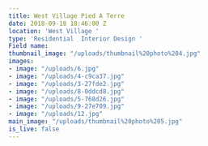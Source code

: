 ```yaml
---
title: West Village Pied A Terre
date: 2018-09-18 18:46:00 Z
location: 'West Village '
type: 'Residential  Interior Design '
Field name: 
thumbnail_image: "/uploads/thumbnail%20photo%204.jpg"
images:
- image: "/uploads/6.jpg"
- image: "/uploads/4-c9ca37.jpg"
- image: "/uploads/3-27fde2.jpg"
- image: "/uploads/8-0ddcd8.jpg"
- image: "/uploads/5-768d26.jpg"
- image: "/uploads/9-27e709.jpg"
- image: "/uploads/12.jpg"
main_image: "/uploads/thumbnail%20photo%205.jpg"
is_live: false
---
```


